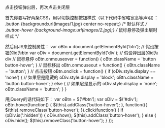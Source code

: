 点击按钮弹出层，再次点击关闭层

首先你要写好两条CSS，用以切换控制按钮样式（以下代码中省略宽高等声明）：
    .button {background:url(images/1.jpg) center no-repeat;} /* 默认样式 */
    .button-hover {background-image:url(images/2.jpg);} /* 鼠标悬停及弹出层时样式 */

然后用JS来控制属性：
    var oBtn = document.getElementById('btn'); // 假设按钮的id为btn
    var oDiv = document.getElementById('div'); // 假设弹出层的id为div
    // 鼠标悬停
    oBtn.onmouseover = function() {
        oBtn.className = 'button button-hover'; 
    }
    // 鼠标移出
    oBtn.onmouseout = function() {
        oBtn.className = 'button'; 
    }
    // 点击按钮
    oBtn.onclick = function() {
        if (oDiv.style.display == 'none') { // 如果层是隐藏的
            oDiv.style.display = 'block';
            oBtn.className = 'button button-hover';
        } else { // 如果层是显示的
            oDiv.style.display = 'none';
            oBtn.className = 'button';
        }
    }

用jQuery的话代码如下：
    var oBtn = $('#btn');
    var oDiv = $('#div');
    oBtn.hover(function() {
            $(this).addClass('button-hover');
        }, function(){
            $(this).removeClass('button-hover');
    }).click(function() {
        if (oDiv.is(':hidden')) {
            oDiv.show();
            $(this).addClass('button-hover');
        } else {
            oDiv.hide();
            $(this).removeClass('button-hover');
        }
    });